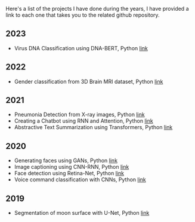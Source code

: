 Here's a list of the projects I have done during the years, I have provided a link to each one that takes you to the related github repository.

## 2023
* Virus DNA Classification using DNA-BERT, Python [link](https://github.com/Moeinh77/Virus-DNA-classification-BERT)

## 2022
* Gender classification from 3D Brain MRI dataset, Python [link](https://github.com/Moeinh77/Gender-Classification-on-3D-MRI)

## 2021
* Pneumonia Detection from X-ray images, Python	[link](https://github.com/Moeinh77/X-ray-chest-pneumonia-with-Keras)
* Creating a Chatbot using RNN and Attention, Python [link](https://github.com/Moeinh77/Chatbot-with-TensorFlow-and-Keras)
* Abstractive Text Summarization using Transformers, Python	[link](https://github.com/Moeinh77/Transformer-networks-for-abstractive-summarization)

## 2020
* Generating faces using GANs, Python	[link](https://github.com/Moeinh77/Simpson-face-generator-DCGAN-pytorch)
* Image captioning using CNN-RNN, Python [link](https://github.com/Moeinh77/Image-Captioning-with-Beam-Search)
* Face detection using Retina-Net, Python	[link](https://github.com/Moeinh77/Pet-face-recognition-Retinanet-keras)
* Voice command classification with CNNs, Python	[link](https://github.com/Moeinh77/voice-command-classification-Keras)

## 2019
* Segmentation of moon surface with U-Net, Python	[link](https://github.com/Moeinh77/Rock-Segmentation-Artificial-Lunar-Landscape)
